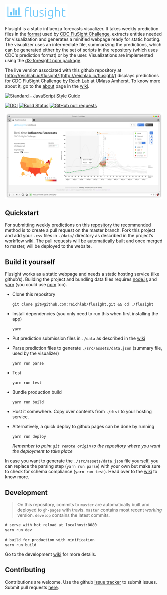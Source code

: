![icon](./icon.png)

Flusight is a static influenza forecasts visualizer. It takes weekly prediction
files in the
[format]((https://github.com/cdcepi/FluSight-forecasts/blob/master/2016-2017_submission_template.csv))
used by [CDC FluSight Challenge](https://predict.phiresearchlab.org/), extracts
entities needed for visualization and generates a minified webpage ready for
static hosting. The visualizer uses an intermediate file, summarizing the
predictions, which can be generated either by the set of scripts in the
repository (which uses CDC's prediction format) or by the user. Visualizations
are implemented using the [d3-foresight npm package](https://www.npmjs.com/package/d3-foresight).

The live version associated with this github
repository
at [http://reichlab.io/flusight/](http://reichlab.io/flusight/)
displays predictions for CDC FluSight Challenge
by [Reich Lab](http://reichlab.io/) at UMass Amherst. To know more about it, go to the [about](https://github.com/reichlab/flusight/wiki/About) page in the [wiki](https://github.com/reichlab/flusight/wiki).

[![Standard - JavaScript Style Guide](https://cdn.rawgit.com/feross/standard/master/badge.svg)](https://github.com/feross/standard)

[![DOI](https://zenodo.org/badge/69420249.svg)](https://zenodo.org/badge/latestdoi/69420249)
[![Build Status](https://travis-ci.org/reichlab/flusight.svg?branch=master)](https://travis-ci.org/reichlab/flusight)
[![GitHub pull requests](https://img.shields.io/github/issues-pr/reichlab/flusight.svg)](https://github.com/reichlab/flusight/pulls)

![screenshot](screenframe.png)

## Quickstart

For submitting weekly predictions on
this [repository](https://github.com/reichlab/flusight) the recommended method
is to create a pull request on the master branch. Fork this project and add your
`.csv` files in `./data/` directory as described in the project’s
workflow [wiki](https://github.com/reichlab/flusight/wiki/Workflow). The pull
requests will be automatically built and once merged to master, will be deployed
to the website.

## Build it yourself

Flusight works as a static webpage and needs a static hosting service (like
github’s). Building the project and bundling data files
requires [node.js](https://nodejs.org/en/download/)
and [yarn](https://yarnpkg.com/en/docs/install) (you could
use [npm](https://www.npmjs.com/) too).

+ Clone this repository

  `git clone git@github.com:reichlab/flusight.git && cd ./flusight`

+ Install dependencies (you only need to run this when first installing the app)

  `yarn`
  
+ Put prediction submission files in `./data` as described in
  the [wiki](https://github.com/reichlab/flusight/wiki/Workflow)

+ Parse prediction files to generate `./src/assets/data.json` (summary file,
  used by the visualizer)

  `yarn run parse`
  
+ Test

  `yarn run test`
  
+ Bundle production build

  `yarn run build`

+ Host it somewhere. Copy over contents from `./dist` to your hosting service.

+ Alternatively, a quick deploy to github pages can be done by running
  
  `yarn run deploy`
  
  *Remember to point `git remote origin` to the repository where you want the
  deployment to take place*
  
  
In case you want to generate the `./src/assets/data.json` file yourself, you can
replace the parsing step (`yarn run parse`) with your own but make sure to check
for schema compliance (`yarn run test`). Head over to
the [wiki](https://github.com/reichlab/flusight/wiki) to know more.

## Development

> On this repository, commits to `master` are automatically built and deployed
> to `gh-pages` with travis. `master` contains most recent *working* version.
> `develop` contains the latest commits.

``` shell
# serve with hot reload at localhost:8080
yarn run dev

# build for production with minification
yarn run build
```

Go to the
development [wiki](https://github.com/reichlab/flusight/wiki/Development) for
more details.

## Contributing
Contributions are welcome. Use
the github [issue tracker](https://github.com/reichlab/flusight/issues) to
submit issues. Submit pull
requests [here](https://github.com/reichlab/flusight/pulls).
